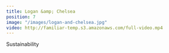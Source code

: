 ```yaml
---
title: Logan &amp; Chelsea
position: 7
image: "/images/logan-and-chelsea.jpg"
video: http://familiar-temp.s3.amazonaws.com/full-video.mp4
---
```


Sustainability
